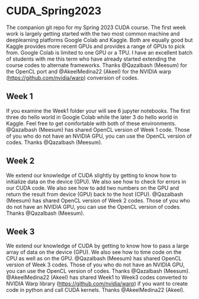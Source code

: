 # CUDA_Spring2023
The companion git repo for my Spring 2023 CUDA course. The first week work is largely getting started with the two most common machine and deeplearning platforms Google Colab and Kaggle. Both are equally good but Kaggle provides more recent GPUs and provides a range of GPUs to pick from. Google Colab is limited to one GPU or a TPU. I have an excellent batch of students with me this term who have already started extending the course codes to alternate frameworks. Thanks @Qazalbash (Meesum) for the OpenCL port and @AkeelMedina22 (Akeel) for the NVIDIA warp  (https://github.com/nvidia/warp) conversion of codes.

## Week 1
If you examine the Week1 folder your will see 6 jupyter notebooks. The first three do hello world in Google Colab while the later 3 do hello world in Kaggle. Feel free to get comfortable with both of these environments. @Qazalbash (Meesum) has shared OpenCL version of Week 1 code. Those of you who do not have an NVIDIA GPU, you can use the OpenCL version of codes. Thanks @Qazalbash (Meesum).

## Week 2
We extend our knowledge of CUDA slightly by getting to know how to initialize data on the device (GPU). We also see how to check for errors in our CUDA code. We also see how to add two numbers on the GPU and return the result from device (GPU) back to the host (CPU). @Qazalbash (Meesum) has shared OpenCL version of Week 2 codes. Those of you who do not have an NVIDIA GPU, you can use the OpenCL version of codes. Thanks @Qazalbash (Meesum).

## Week 3
We extend our knowledge of CUDA by getting to know how to pass a large array of data on the device (GPU). We also see how to time code on the CPU as well as on the GPU. @Qazalbash (Meesum) has shared OpenCL version of Week 3 codes. Those of you who do not have an NVIDIA GPU, you can use the OpenCL version of codes. Thanks @Qazalbash (Meesum).
@AkeelMedina22 (Akeel) has shared Week1 to Week3 codes converted to NVIDIA Warp library (https://github.com/nvidia/warp) if you want to create code in python and call CUDA kernels. Thanks @AkeelMedina22 (Akeel).
